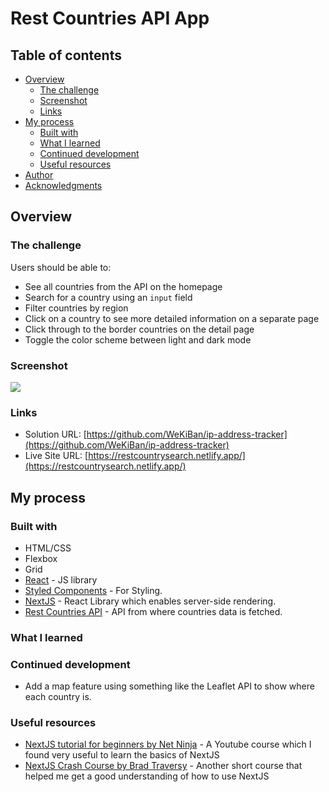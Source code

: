 # Rest Countries API App

## Table of contents

- [Overview](#overview)
  - [The challenge](#the-challenge)
  - [Screenshot](#screenshot)
  - [Links](#links)
- [My process](#my-process)
  - [Built with](#built-with)
  - [What I learned](#what-i-learned)
  - [Continued development](#continued-development)
  - [Useful resources](#useful-resources)
- [Author](#author)
- [Acknowledgments](#acknowledgments)

## Overview

### The challenge

Users should be able to:

- See all countries from the API on the homepage
- Search for a country using an `input` field
- Filter countries by region
- Click on a country to see more detailed information on a separate page
- Click through to the border countries on the detail page
- Toggle the color scheme between light and dark mode

### Screenshot

![](images/restCountries.gif)

### Links

- Solution URL: [https://github.com/WeKiBan/ip-address-tracker](https://github.com/WeKiBan/ip-address-tracker)
- Live Site URL: [https://restcountrysearch.netlify.app/](https://restcountrysearch.netlify.app/)

## My process

### Built with

- HTML/CSS
- Flexbox
- Grid
- [React](https://reactjs.org/) - JS library
- [Styled Components](https://styled-components.com/) - For Styling.
- [NextJS](https://nextjs.org/) - React Library which enables server-side rendering.
- [Rest Countries API](https://restcountries.com/) - API from where countries data is fetched.

### What I learned

### Continued development

- Add a map feature using something like the Leaflet API to show where each country is.

### Useful resources

- [NextJS tutorial for beginners by Net Ninja](https://www.youtube.com/watch?v=A63UxsQsEbU&list=PL4cUxeGkcC9g9gP2onazU5-2M-AzA8eBw) - A Youtube course which I found very useful to learn the basics of NextJS
- [NextJS Crash Course by Brad Traversy](https://www.youtube.com/watch?v=mTz0GXj8NN0&t=3129s) - Another short course that helped me get a good understanding of how to use NextJS
